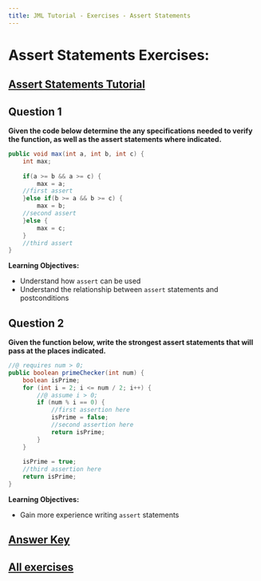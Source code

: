 ```yaml
---
title: JML Tutorial - Exercises - Assert Statements
---
```

# Assert Statements Exercises:
## [Assert Statements Tutorial](https://www.openjml.org/tutorial/AssertStatement)

## **Question 1**
**Given the code below determine the any specifications needed to verify the function, as well as the assert statements where indicated.**
```Java
public void max(int a, int b, int c) {
	int max;
	
	if(a >= b && a >= c) {
		max = a;
	//first assert
	}else if(b >= a && b >= c) {
		max = b;
	//second assert
	}else {
		max = c;
	}				
	//third assert
}
```
**Learning Objectives:** 
+ Understand how `assert` can be used
+ Understand the relationship between `assert` statements and postconditions 

## **Question 2**
**Given the function below, write the strongest assert statements that will pass at the places indicated.**
```Java
//@ requires num > 0;
public boolean primeChecker(int num) {
	boolean isPrime;
	for (int i = 2; i <= num / 2; i++) {
		//@ assume i > 0;
		if (num % i == 0) {
			//first assertion here
			isPrime = false;
			//second assertion here 
			return isPrime;
		}
	}
	
	isPrime = true;
	//third assertion here
	return isPrime;
}
```
**Learning Objectives:** 
+ Gain more experience writing `assert` statements

## **[Answer Key](AssertExKey.md)**
## **[All exercises](https://www.openjml.org/tutorial/exercises/exercises)**
